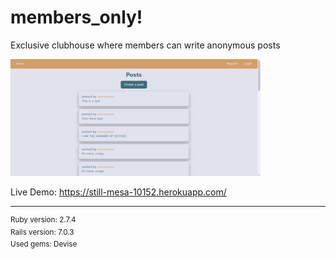 # members_only!
Exclusive clubhouse where members can write anonymous posts

![Screenshot](screenshot.png)

Live Demo: https://still-mesa-10152.herokuapp.com/

<hr>
<sup>Ruby version: 2.7.4</sup><br>
<sup>Rails version: 7.0.3</sup><br>
<sup>Used gems: Devise</sup><br>
